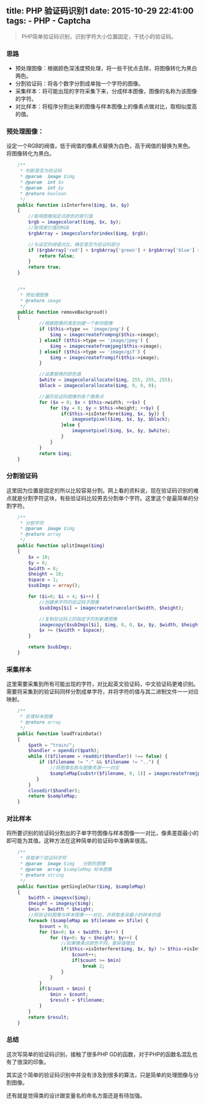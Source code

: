 title: PHP 验证码识别1
date: 2015-10-29 22:41:00
tags:
    - PHP
    - Captcha
---

> PHP简单验证码识别，识别字符大小位置固定，干扰小的验证码。

### 思路
- 预处理图像：根据颜色深浅度预处理，将一些干扰点去除，将图像转化为黑白两色。
- 分割验证码：将各个数字分割成单独一个字符的图像。
- 采集样本：将可能出现的字符采集下来，分成样本图像，图像的名称为该图像的字符。
- 对比样本：将程序分割出来的图像与样本图像上的像素点做对比，取相似度高的值。

### 预处理图像：
设定一个RGB的阀值，低于阀值的像素点替换为白色，高于阀值的替换为黑色。将图像转化为黑白。
<!-- more -->

``` php
    /**
     * 判断是否为验证码
     * @param  image $img
     * @param  int $x   
     * @param  int $y   
     * @return boolean  
     */
    public function isInterfere($img, $x, $y)
    {
        //取得图像指定点颜色的索引值
        $rgb = imagecolorat($img, $x, $y);
        //取得索引值的RGB          
        $rgbArray = imagecolorsforindex($img, $rgb);    

        //与设定的阀值对比，确定是否为验证码部分
        if ($rgbArray['red'] + $rgbArray['green'] + $rgbArray['blue'] > 100) {
            return false;
        }
        return true;
    }


    /**
     * 预处理图像
     * @return image  
     */
    public function removeBackgroud()
    {
            //根据图像的类型创建一个新的图像
            if ($this->type == 'image/png') {
                $img = imagecreatefrompng($this->image);
            } elseif ($this->type == 'image/jpeg') {
                $img = imagecreatefromjpeg($this->image);
            } elseif ($this->type == 'image/gif') {
                $img = imagecreatefromgif($this->image);
            }

            //设置替换的颜色值
            $white = imagecolorallocate($img, 255, 255, 255);
            $black = imagecolorallocate($img, 0, 0, 0);

            //遍历验证码图像的各个像素点
            for ($x = 0; $x < $this->width; ++$x) {
                for ($y = 0; $y < $this->height; ++$y) {
                    if($this->isInterfere($img, $x, $y)) {
                        imagesetpixel($img, $x, $y, $black);
                    }else {
                        imagesetpixel($img, $x, $y, $white);
                    }
                }
            }
            return $img;
    }
```

### 分割验证码
这里因为位置是固定的所以比较容易分割。网上看的资料说，现在验证码识别的难点就是分割字符这块，有些验证码比较男去分割单个字符。这里这个是最简单的分割字符。

``` php
    /**
     * 分割字符
     * @param  image $img
     * @return array      
     */
    public function splitImage($img)
    {
        $x = 10;
        $y = 6;
        $width = 8;
        $height = 10;
        $space = 1;
        $subImgs = array();

        for ($i=0; $i < 4; $i++) {
            //创建单字符的验证码子图像
            $subImgs[$i] = imagecreatetruecolor($width, $height);

            //复制验证码上的指定字符到新建图像
            imagecopy($subImgs[$i], $img, 0, 0, $x, $y, $width, $height);
            $x += ($width + $space);
        }

        return $subImgs;
    }
```

### 采集样本
这里需要采集到所有可能出现的字符，对比起英文验证码，中文验证码更难识别。需要将采集到的验证码同样分割成单字符，并将字符的值与其二进制文件一一对应映射。

``` php
    /**
     * 处理标本图像
     * @return array
     */
    public function loadTrainData()
    {
        $path = "train/";
        $handler = opendir($path);  
        while (($filename = readdir($handler)) !== false) {  
            if ($filename != "." && $filename != "..") {  
                //将图像名称与图像资源一一对应
                $sampleMap[substr($filename, 0, 1)] = imagecreatefromjpeg($path.$filename);
           }  
        }
        closedir($handler);
        return $sampleMap;
    }
```

### 对比样本
将所要识别的验证码分割出的子单字符图像与样本图像一一对比，像素差距最小的即可能为其值。这种方法在这种简单的验证码中准确率很高。

``` php
    /**
     * 获取单个验证码字符
     * @param  image $img   分割的图像
     * @param  array $sampleMap 标本图像
     * @return string       
     */
    public function getSingleChar($img, $sampleMap)
    {
        $width = imagesx($img);
        $height = imagesy($img);
        $min = $width * $height;
        //将验证码图像与样本图像一一对比，并获取差异最小的样本的值
        foreach ($sampleMap as $filename => $file) {
            $count = 0;
            for ($x=0; $x < $width; $x++) {
                for ($y=0; $y < $height; $y++) {
                    //如果像素点颜色不同，差异值增加
                    if($this->isInterfere($img, $x, $y) != $this->isInterfere($file, $x, $y)) {
                        $count++;
                        if($count >= $min)
                            break 2;
                    }
                }
            }
            if($count < $min) {
                $min = $count;
                $result = $filename;
            }
        }
        return $result;
    }

```

### 总结

这次写简单的验证码识别，接触了很多PHP GD的函数，对于PHP的函数名混乱也有了很深的印象。

其实这个简单的验证码识别中并没有涉及到很多的算法，只是简单的处理图像与分割图像。

还有就是觉得类的设计跟变量名的命名方面还是有待加强。
